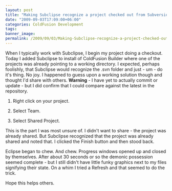 ```yaml
---
layout: post
title: "Making Subclipse recognize a project checked out from Subversion"
date: "2009-09-03T17:09:00+06:00"
categories: ColdFusion Development 
tags: 
banner_image: 
permalink: /2009/09/03/Making-Subclipse-recognize-a-project-checked-out-from-Subversion
---
```


When I typically work with Subclipse, I begin my project doing a checkout. Today I added Subclipse to install of ColdFusion Builder where one of the projects was already pointing to a working directory. I expected, perhaps foolishly, that Subclipse would recognize the .svn folder and just - um - do it's thing. No joy. I happened to guess upon a working solution though and thought I'd share with others. <b>Warning</b> - I have yet to actually commit or update - but I did confirm that I could compare against the latest in the repository.

1) Right click on your project. 

2) Select Team. 

3) Select Shared Project. 

This is the part I was most unsure of. I didn't want to share - the project was already shared. But Subclipse recognized that the project was already shared and noted that. I clicked the Finish button and then stood back.

Eclipse began to chew. And chew. Progress windows opened up and closed by themselves. After about 30 seconds or so the demonic possession seemed complete - but I still didn't have little funky graphics next to my files signifying their state. On a whim I tried a Refresh and that seemed to do the trick.

Hope this helps others.